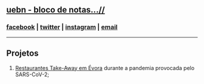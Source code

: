 ## [uebn - bloco de notas...//](https://uebn.wordpress.com)

### [facebook](https://facebook.com/blocodenotas) | [twitter](https://twitter.com/uedbn) | [instagram](https://instagram.com/ueblocodenotas) | [email](mailto:ueblocodenotas@gmail.com)
---
## Projetos
1. [Restaurantes Take-Away em Évora](uebn.github.io/takeaway) durante a pandemia provocada pelo SARS-CoV-2;
